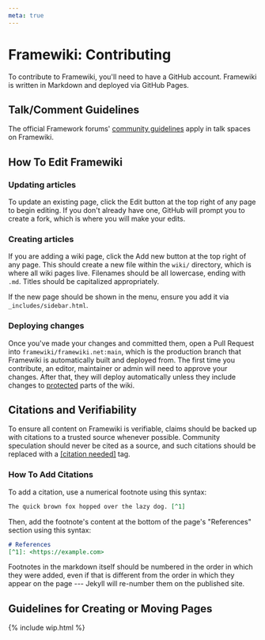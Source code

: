 ```yaml
---
meta: true
---
```

# Framewiki: Contributing

To contribute to Framewiki, you'll need to have a GitHub account. Framewiki is written in Markdown and deployed via GitHub Pages.

## Talk/Comment Guidelines
The official Framework forums' [community guidelines](https://community.frame.work/t/community-guidelines/5) apply in talk spaces on Framewiki.

## How To Edit Framewiki

### Updating articles
To update an existing page, click the Edit button at the top right of any page to begin editing. If you don't already have one, GitHub will prompt you to create a fork, which is where you will make your edits.

### Creating articles
If you are adding a wiki page, click the Add new button at the top right of any page. This should create a new file within the `wiki/` directory, which is where all wiki pages live. Filenames should be all lowercase, ending with `.md`. Titles should be capitalized appropriately.

If the new page should be shown in the menu, ensure you add it via `_includes/sidebar.html`.

### Deploying changes
Once you've made your changes and committed them, open a Pull Request into `framewiki/framewiki.net:main`, which is the production branch that Framewiki is automatically built and deployed from. The first time you contribute, an editor, maintainer or admin will need to approve your changes. After that, they will deploy automatically unless they include changes to [protected](/framewiki:protection) parts of the wiki. 

## Citations and Verifiability
To ensure all content on Framewiki is verifiable, claims should be backed up with citations to a trusted source whenever possible. Community speculation should never be cited as a source, and such citations should be replaced with a [[citation needed]](/framewiki:citation-needed) tag.

### How To Add Citations
To add a citation, use a numerical footnote using this syntax:
```md
The quick brown fox hopped over the lazy dog. [^1]
```
Then, add the footnote's content at the bottom of the page's "References" section using this syntax:
```md
# References
[^1]: <https://example.com>
```

Footnotes in the markdown itself should be numbered in the order in which they were added, even if that is different from the order in which they appear on the page --- Jekyll will re-number them on the published site.

## Guidelines for Creating or Moving Pages
{% include wip.html %}